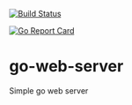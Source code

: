 [![Build Status](https://travis-ci.org/mbarbita/go-web-server.svg?branch=master)](https://travis-ci.org/mbarbita/go-web-server)

[![Go Report Card](https://goreportcard.com/badge/github.com/mbarbita/go-web-server)](https://goreportcard.com/report/github.com/mbarbita/go-web-server)

# go-web-server
Simple go web server
